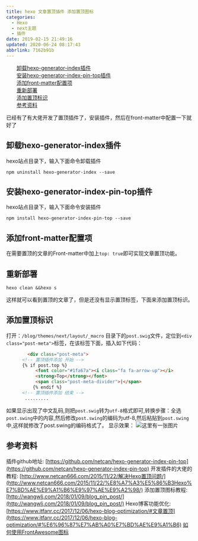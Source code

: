 ```yaml
---
title: hexo 文章置顶插件 添加置顶图标
categories: 
  - Hexo
  - next主题
  - 插件
date: 2019-02-15 21:49:16
updated: 2020-06-24 08:17:43
abbrlink: 7162b91b
---
```

<div id='my_toc'><a href="/blog/7162b91b/#卸载hexo-generator-index插件" class="header_2">卸载hexo-generator-index插件</a>&nbsp;<br><a href="/blog/7162b91b/#安装hexo-generator-index-pin-top插件" class="header_2">安装hexo-generator-index-pin-top插件</a>&nbsp;<br><a href="/blog/7162b91b/#添加front-matter配置项" class="header_2">添加front-matter配置项</a>&nbsp;<br><a href="/blog/7162b91b/#重新部署" class="header_2">重新部署</a>&nbsp;<br><a href="/blog/7162b91b/#添加置顶标识" class="header_2">添加置顶标识</a>&nbsp;<br><a href="/blog/7162b91b/#参考资料" class="header_2">参考资料</a>&nbsp;<br></div>
<style>.header_1{margin-left: 1em;}.header_2{margin-left: 2em;}.header_3{margin-left: 3em;}.header_4{margin-left: 4em;}.header_5{margin-left: 5em;}.header_6{margin-left: 6em;}</style>
<!--more-->
<script>if (navigator.platform.search('arm')==-1){document.getElementById('my_toc').style.display = 'none';}var e,p = document.getElementsByTagName('p');while (p.length>0) {e = p[0];e.parentElement.removeChild(e);}</script>

<!--end-->
已经有了有大佬开发了置顶插件了，安装插件，然后在front-matter中配置一下就好了
## 卸载hexo-generator-index插件 ##
hexo站点目录下，输入下面命令卸载插件
```
npm uninstall hexo-generator-index --save
```
## 安装hexo-generator-index-pin-top插件 ##
hexo站点目录下，输入下面命令安装插件
```
npm install hexo-generator-index-pin-top --save
```
## 添加front-matter配置项 ##
在需要置顶的文章的Front-matter中加上`top: true`即可实现文章置顶功能。
## 重新部署 ##
```
hexo clean &&hexo s
```
这样就可以看到置顶的文章了，但是还没有显示置顶标签，下面来添加置顶标识。
## 添加置顶标识 ##
打开：`/blog/themes/next/layout/_macro` 目录下的`post.swig`文件，定位到`<div class="post-meta">`标签，在该标签下面，插入如下代码：
```html
        <div class="post-meta">
      <!-- 置顶插件添加 开始 -->
      {% if post.top %}
           <font color="#1fa67a"><i class="fa fa-arrow-up"></i>
           <strong>Top</strong></font>
           <span class="post-meta-divider">|</span>
          {% endif %}
      <!-- 置顶插件添加 结束 -->
       .........
```
如果显示出现了中文乱码,则把`post.swig`转为`utf-8`格式即可,转换步骤：全选`post.swing`中的内容,然后修改`post.swing`的编码为utf-8,然后粘贴到`post.swing`中,这样就修改了post.swing的编码格式了。
显示效果：
![这里有一张图片](https://image-1257720033.cos.ap-shanghai.myqcloud.com/blog/hexoSettings/gexinghua/top/1.png)

## 参考资料 ##
插件github地址: [https://github.com/netcan/hexo-generator-index-pin-top](https://github.com/netcan/hexo-generator-index-pin-top)
开发插件的大佬的教程: [http://www.netcan666.com/2015/11/22/解决Hexo置顶问题/](http://www.netcan666.com/2015/11/22/%E8%A7%A3%E5%86%B3Hexo%E7%BD%AE%E9%A1%B6%E9%97%AE%E9%A2%98/)
添加置顶图标教程: [http://wangwlj.com/2018/01/09/blog_pin_post/](http://wangwlj.com/2018/01/09/blog_pin_post/)
Hexo博客功能优化: [https://www.itfanr.cc/2017/12/06/hexo-blog-optimization/#文章置顶](https://www.itfanr.cc/2017/12/06/hexo-blog-optimization/#%E6%96%87%E7%AB%A0%E7%BD%AE%E9%A1%B6)
[如何使用FrontAwesome图标](https://www.lansheng.net.cn/blog/4181f9ed/)
